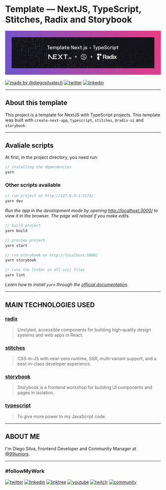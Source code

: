 # Template –– NextJS, TypeScript, Stitches, Radix and Storybook

<img src="./public/assets/covers/cover.png" />

[![made by @diegosilvatech](https://img.shields.io/badge/made%20by-Diego%20Silva-11c76f?style=for-the-badge)](https://linktr.ee/diegosilvatech)
[![twitter](https://img.shields.io/badge/twitter-@diegosilvatech-00acee?style=for-the-badge&logo=twitter)](https://twitter.com/diegosilvatech)
[![linkedin](https://img.shields.io/badge/linkedin-@diegosilvatech-0e76a8?style=for-the-badge&logo=linkedin)](https://linkedin.com/in/diegosilvatech)

---


## About this template

This project is a template for NextJS with TypeScript projects. This template was built with `create-next-app`, `typescript`, `stitches`, `@radix-ui` and `storybook`.

---

## Avaliale scripts

At first, in the project directory, you need run:

```jsx
// installing the dependencies
yarn
```

### Other scripts available

```jsx
// run project on http://127.0.0.1:5173/
yarn dev
```

_Run the app in the development mode by opening [ http://localhost:3000/]( http://localhost:3000/) to view it in the browser. The page will reload if you make edits._

```jsx
// build project
yarn build
```

```jsx
// preview project
yarn start
```

```jsx
// run storybook on http://localhost:6006/
yarn storybook
```

```jsx
// runs the linter in all src/ files
yarn lint
```

_Learn how to install `yarn` through the [official documentation](https://yarnpkg.com/pt-BR/docs/install)._

---

## MAIN TECHNOLOGIES USED

### [radix](https://www.radix-ui.com/)
> Unstyled, accessible components for building high‑quality design systems and web apps in React.

### [stitches](https://stitches.dev/)
> CSS-in-JS with near-zero runtime, SSR, multi-variant support, and a best-in-class developer experience.

### [storybook](https://storybook.js.org/)
> Storybook is a frontend workshop for building UI components and pages in isolation.

### [typescript](https://www.typescriptlang.org/)
> To give more power to my JavaScript code.

---

## ABOUT ME

I'm Diego Silva, Frontend Developer and Community Manager at [@99juniors](https://github.com/99juniors).

---

### #followMyWork


[![twitter](https://img.shields.io/badge/twitter-@diegosilvatech-00acee?style=for-the-badge&logo=twitter)](https://twitter.com/diegosilvatech)
[![linkedin](https://img.shields.io/badge/linkedin-@diegosilvatech-0e76a8?style=for-the-badge&logo=linkedin&logoColor=%230e76a8)](https://linkedin.com/in/diegosilvatech)
[![linktree](https://img.shields.io/badge/linktree-@diegosilvatech-11c76f?style=for-the-badge&logo=linktree)](https://linktr.ee/diegosilvatech)
[![youtube](https://img.shields.io/badge/youtube-@diegosilvatech-cc0000?style=for-the-badge&logo=youtube&logoColor=%23cc0000)](https://www.youtube.com/channel/UCECVV8ODiaQtur7EyS73i1g/videos)
[![twitch](https://img.shields.io/badge/twitch-@diegosilvatech-6441a5?style=for-the-badge&logo=twitch)](https://www.twitch.tv/diegosilvatech)
[![community](https://img.shields.io/badge/community-@99juniors-5865f2?style=for-the-badge&logo=discord&logoColor=%235865f2)](https://discord.com/invite/P5YmPENeqd)